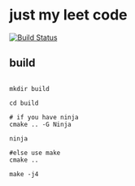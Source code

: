 # just my leet code

[![Build Status](https://travis-ci.org/wentaojia2014/LeetCode.svg?branch=master)](https://travis-ci.org/wentaojia2014/LeetCode)

## build

````shell

mkdir build

cd build

# if you have ninja
cmake .. -G Ninja

ninja 

#else use make
cmake ..

make -j4

````